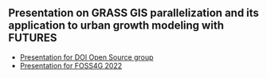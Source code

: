 ## Presentation on GRASS GIS parallelization and its application to urban growth modeling with FUTURES
* [Presentation for DOI Open Source group](https://petrasovaa.github.io/FUTURES-CONUS-talk/doi2021_FUTURES.html)
* [Presentation for FOSS4G 2022](https://petrasovaa.github.io/FUTURES-CONUS-talk/foss4g2022.html)

